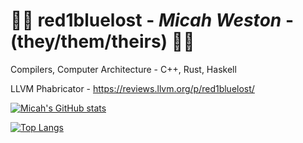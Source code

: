 # :transgender_flag: red1bluelost - _Micah Weston_ - (they/them/theirs) :rainbow_flag: 

Compilers, Computer Architecture - C++, Rust, Haskell

LLVM Phabricator - https://reviews.llvm.org/p/red1bluelost/

[![Micah's GitHub stats](https://github-readme-stats.vercel.app/api?username=red1bluelost&include_all_commits=true&show_icons=true&count_private=true&theme=darcula)](https://github.com/red1bluelost)

[![Top Langs](https://github-readme-stats.vercel.app/api/top-langs/?username=red1bluelost&include_all_commits=true&show_icons=true&count_private=true&theme=darcula&layout=compact&langs_count=10)](https://github.com/red1bluelost)
